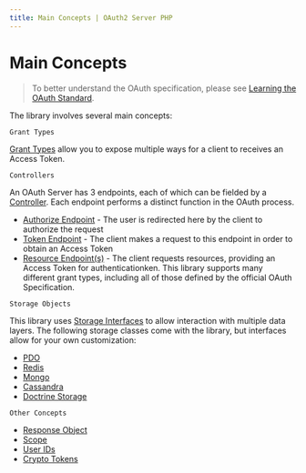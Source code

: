 ```yaml
---
title: Main Concepts | OAuth2 Server PHP
---
```


# Main Concepts

> To better understand the OAuth specification, please see
> [Learning the OAuth Standard](../../#learning-the-oauth-standard).

The library involves several main concepts:

`Grant Types`

[Grant Types](../../grant-types/) allow you to expose multiple ways for a client to receives an
Access Token.

`Controllers`

An OAuth Server has 3 endpoints, each of which can be fielded by a [Controller](../controllers). Each endpoint
performs a distinct function in the OAuth process.

  * [Authorize Endpoint](../../controllers/authorize/) - The user is redirected here by the client to authorize the request
  * [Token Endpoint](../../controllers/token/) - The client makes a request to this endpoint in order to obtain an Access Token
  * [Resource Endpoint(s)](../../controllers/resource/) - The client requests resources, providing an Access Token for authenticationken. This library supports many different grant types, including all of those defined by the official OAuth Specification.

`Storage Objects`

This library uses [Storage Interfaces](../../storage/interfaces/) to allow interaction with multiple data layers.
The following storage classes come with the library, but interfaces allow for your own customization:

  * [PDO](../../storage/pdo/)
  * [Redis](../../storage/redis/)
  * [Mongo](../../storage/mongo/)
  * [Cassandra](../../storage/cassandra/)
  * [Doctrine Storage](../../cookbook/doctrine)

`Other Concepts`

  * [Response Object](../response)
  * [Scope](../scope)
  * [User IDs](../userid)
  * [Crypto Tokens](../crypto-tokens)
